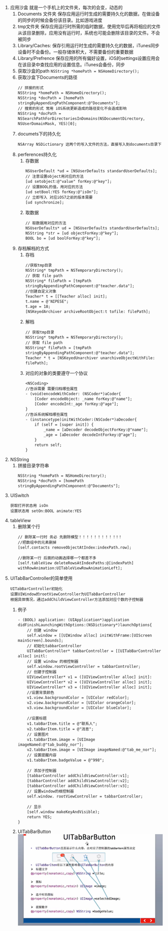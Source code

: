 1. 应用沙盒 就是一个手机上的文件夹，每次的会变，动态的
    1. Documents 文件夹 保存应用运行时生成的需要持久化的数据，在做设备的同步的时候会备份该目录。比如游戏进度
    2. tmp文件夹 保存应用运行时所需的临时数据，使用完毕后再将相应的文件从该目录删除，应用没有运行时，系统也可能会删除该目录的文件。不会被同步
    3. Library/Caches: 保存引用运行时生成的需要持久化的数据，iTunes同步设备时不会备份。一般存储体积大，不需要备份的重要数据
    4. Library/Prefrence 保存应用的所有偏好设置，iOS的settings设置应用会在该目录中查找应用的设置信息。iTunes会备份，同步
    5. 获取沙盒的path `NSString *homePath = NSHomeDirectory();`
    6. 获取沙盒下Documents的路径 
        ```
        // 拼接的形式
        NSString *homePath = NSHomeDirectory();
        NSString *docPath = [homePath stringByAppendingPathComponent:@"Documents"];
        // 搜索的形式 常用 iOS系统更新造成的路径变化不会造成影响
        NSString *docPath = NSSearchPathForDirectoriesInDomains(NSDocumentDirectory, NSUserDomainMask, YES)[0];
        ```
    7. documets下的持久化
        ```
        NSArray NSDictionary 这两个的写入文件的方法，直接写入到documents目录下
        ```
    8. perferences持久化
        1. 存数据
            ```
            NSUserDefault *ud = [NSUserDefaults standardUserDefaults];
            // 注意设置object用对应的方法
            [ud setobject:@"value" forKey:@"key"];
            // 设置BOOL的值，用对应的方法
            [ud setBool:YES forKey:@"isOn"];
            // 立即写入 对应iOS7之前的版本需要
            [ud synchronize];
            ```
        2. 取数据
            ```
            // 取数据用对应的方法
            NSUserDefaults* ud = [NSUserDefaults standardUserDefaults];
            NSString *str = [ud objectForKey:@"key"];
            BOOL bo = [ud boolForKey:@"key"];
            ```
    9. 存档解档的方式
        1. 存档
            ```
            //获取tmp目录
            NSString* tmpPath = NSTemporaryDirectory();
            // 获取 file path
            NSString* filePath = [tmpPath stringByAppendingPathComponent:@"teacher.data"];
            //创建自定义对象
            Teacher* t = [[Teacher alloc] init];
            t.name = @'NIPESE";
            t.age = 18;
            [NSKeyedArchiver archiveRootObject:t tofile: filePath];
            ```
        2. 解档
            ```
            // 获取tmp目录
            NSString* tmpPath = NSTemporaryDirectory();
            // 获取 file path
            NSString* filePath = [tmpPath stringByAppendingPathComponent:@"teacher.data"];
            Teacher * t = [NSKeyedUnarchiver unarchiveObjectWithFile: filePath];
            ```
        3. 对应的对象的类要遵守一个协议
            ```
            <NSCoding>
            //告诉需要 需要归档哪些属性
            - (void)encodeWithCoder: (NSCoder*)aCoder{
                [Coder encode0bject: _name forKey:@"name"];
                [Coder encodeInt:_age forKey:@"age"];
            }
            //告诉系统解档哪些属性
            - (instancetype)initWithCoder:(NSCoder*)aDecoder{
                if (self = [super init]) {
                    _name = [aDecoder decodeObjectForKey:@"name"];
                    _age = [aDecoder decodeIntForkey:@"age"];
                }
                return self;
            }
            ```
2. NSString
    1. 拼接目录字符串
        ```
        NSString *homePath = NSHomeDirectory();
        NSString *docPath = [homePath stringByAppendingPathComponent:@"Documents"];
        ```
3. UISwitch
    ```
    获取打开状态用 isOn
    设置状态用 setOn:BOOL animate:YES
    ```
4. tableView
    1. 删除某个行
        ```
        // 删除某一行时 务必 先删除模型！！！！！！！！！！!！
        //把数组中的元素删掉
        [self.contacts removeObjectAtIndex:indexPath.row];

        //删除某一行 后面的动画选择哪一个都差不多
        [self.tableView deleteRowsAtIndexPaths:@[indexPath] withRowAnimation:UITableViewRowAnimationLeft];
        ```
5. UITabBarController的简单使用
    ```
    UITabBarController初始化
    设置UIWindow的rootViewController为UITabBarController
    根据具体情况，通过addChildViewController方法添加对应个数的子控制器
    ```
    1. 例子
        ```
        - (BOOL) application: (UIApplication*)application didFinishLaunchingWithOptions:(NSDictionary*)launchOptions{
            // 创建 window
            self.window = [[UIWindow alloc] initWithFrame:[UIScreen mainScreen].bounds];
            // 初始化tabbarController
            UITabBarController* tabbarController = [[UITabBarController alloc] initl:
            // 设置 window 的根控制器
            self.window.rootViewController = tabbarController;
            // 创建子控制器
            UIViewController* v1 = ([UIViewController alloc] init]:
            UIViewController* v2 = ([UIViewController alloc] init];
            UIViewController* v3 = ([UIViewController alloc] init];
            //设置背景颜色
            v1.view.backgroundColor = [UIColor redColor];
            v2.view.backgroundColor = [UIColor orangeColor];
            v3.view.backgroundColor = [UIColor blueColor];

            //设置标题
            v1.tabBarItem.title = @"联系人";
            v2.tabBarItem.title = @"消息";
            // 设置图片
            v1.tabBarItem.image = [UIImage imageNamed:@"tab_buddy_nor"];
            v2.tabBarItem.image = [UIImage imageNamed:@"tab_me_nor"];
            // 设置提醒内容
            v1.tabBarItem.badgeValue = @"998";

            // 添加子控制器
            [tabbarController addChildViewController:v1];
            [tabbarController addChildViewController:v2];
            [tabbarController addChildViewController:v3];
            // 设置window的根控制器
            self.window. rootViewController = tabbarController;

            // 显示
            [self.window makeKeyAndVisible);
            return YES;
        }
        ```
    2. UITabBarButton ![](./UITabBarButton.png)